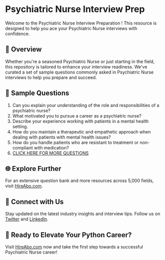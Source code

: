 # Psychiatric Nurse Interview Prep

Welcome to the Psychiatric Nurse Interview Preparation ! This resource is designed to help you ace your Psychiatric Nurse interviews with confidence.

## 🚀 Overview

Whether you're a seasoned Psychiatric Nurse or just starting in the field, this repository is tailored to enhance your interview readiness. We've curated a set of sample questions commonly asked in Psychiatric Nurse interviews to help you prepare and succeed.

## 📝 Sample Questions

1. Can you explain your understanding of the role and responsibilities of a psychiatric nurse?
2. What motivated you to pursue a career as a psychiatric nurse?
3. Describe your experience working with patients in a mental health setting.
4. How do you maintain a therapeutic and empathetic approach when dealing with patients with mental health issues?
5. How do you handle patients who are resistant to treatment or non-compliant with medication?
6. [CLICK HERE FOR MORE QUESTIONS](https://hireabo.com/job/2_0_7/Psychiatric%20Nurse)

## 🌐 Explore Further

For an extensive question bank and more resources across 5,000 fields, visit [HireAbo.com](https://www.hireabo.com).

## 📱 Connect with Us

Stay updated on the latest industry insights and interview tips. Follow us on [Twitter](https://twitter.com/hireabo) and [LinkedIn](https://www.linkedin.com/in/hire-abo-3609972a8/).

## 🚀 Ready to Elevate Your Python Career?

Visit [HireAbo.com](https://www.hireabo.com) now and take the first step towards a successful Psychiatric Nurse career!